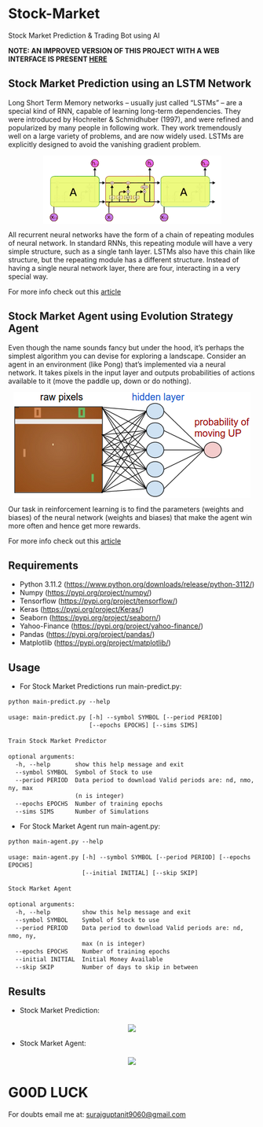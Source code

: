 # Stock-Market
Stock Market Prediction &amp; Trading Bot using AI


**NOTE: AN IMPROVED VERSION OF THIS PROJECT WITH A WEB INTERFACE IS PRESENT [HERE](https://github.com/surajkumar2098/Stock_market_graphPrediction_withAiBot)**

## Stock Market Prediction using an LSTM Network
Long Short Term Memory networks – usually just called “LSTMs” – are a special kind of RNN, capable of learning long-term dependencies. They were introduced by Hochreiter & Schmidhuber (1997), and were refined and popularized by many people in following work. They work tremendously well on a large variety of problems, and are now widely used. LSTMs are explicitly designed to avoid the vanishing gradient problem. 

<p align="center">
<img src="https://github.com/surajkumar2098/Stock_market_graphPrediction_withAiBot/blob/main/lstm_model.png" align="middle" />  </p>

All recurrent neural networks have the form of a chain of repeating modules of neural network. In standard RNNs, this repeating module will have a very simple structure, such as a single tanh layer. LSTMs also have this chain like structure, but the repeating module has a different structure. Instead of having a single neural network layer, there are four, interacting in a very special way.

For more info check out this [article](https://colah.github.io/posts/2015-08-Understanding-LSTMs/)

## Stock Market Agent using Evolution Strategy Agent

Even though the name sounds fancy but under the hood, it’s perhaps the simplest algorithm you can devise for exploring a landscape. Consider an agent in an environment (like Pong) that’s implemented via a neural network. It takes pixels in the input layer and outputs probabilities of actions available to it (move the paddle up, down or do nothing).
<p align="center">
<img src="https://github.com/surajkumar2098/Stock_market_graphPrediction_withAiBot/blob/main/evolve_agent.png" align="middle" />  </p>

Our task in reinforcement learning is to find the parameters (weights and biases) of the neural network (weights and biases) that make the agent win more often and hence get more rewards. 

For more info check out this [article](https://towardsdatascience.com/reinforcement-learning-without-gradients-evolving-agents-using-genetic-algorithms-8685817d84f)

## Requirements
* Python 3.11.2 (https://www.python.org/downloads/release/python-3112/)
* Numpy (https://pypi.org/project/numpy/)
* Tensorflow (https://pypi.org/project/tensorflow/)
* Keras (https://pypi.org/project/Keras/)
* Seaborn (https://pypi.org/project/seaborn/)
* Yahoo-Finance (https://pypi.org/project/yahoo-finance/)
* Pandas (https://pypi.org/project/pandas/)
* Matplotlib (https://pypi.org/project/matplotlib/)

## Usage
* For Stock Market Predictions run main-predict.py:
```
python main-predict.py --help

usage: main-predict.py [-h] --symbol SYMBOL [--period PERIOD]
                       [--epochs EPOCHS] [--sims SIMS]

Train Stock Market Predictor

optional arguments:
  -h, --help       show this help message and exit
  --symbol SYMBOL  Symbol of Stock to use
  --period PERIOD  Data period to download Valid periods are: nd, nmo, ny, max
                   (n is integer)
  --epochs EPOCHS  Number of training epochs
  --sims SIMS      Number of Simulations
```

* For Stock Market Agent run main-agent.py:
```
python main-agent.py --help

usage: main-agent.py [-h] --symbol SYMBOL [--period PERIOD] [--epochs EPOCHS]
                     [--initial INITIAL] [--skip SKIP]

Stock Market Agent

optional arguments:
  -h, --help         show this help message and exit
  --symbol SYMBOL    Symbol of Stock to use
  --period PERIOD    Data period to download Valid periods are: nd, nmo, ny,
                     max (n is integer)
  --epochs EPOCHS    Number of training epochs
  --initial INITIAL  Initial Money Available
  --skip SKIP        Number of days to skip in between
```

## Results

* Stock Market Prediction:
<p align="center">
<img src="https://github.com/surajkumar2098/Stock_market_graphPrediction_withAiBot/assets/Prediction.png" align="middle" />  </p>

* Stock Market Agent:
<p align="center">
<img src="https://github.com/surajkumar2098/Stock_market_graphPrediction_withAiBot/assets/Agent.png" align="middle" />  </p>



# G00D LUCK

For doubts email me at:
surajguptanit9060@gmail.com


